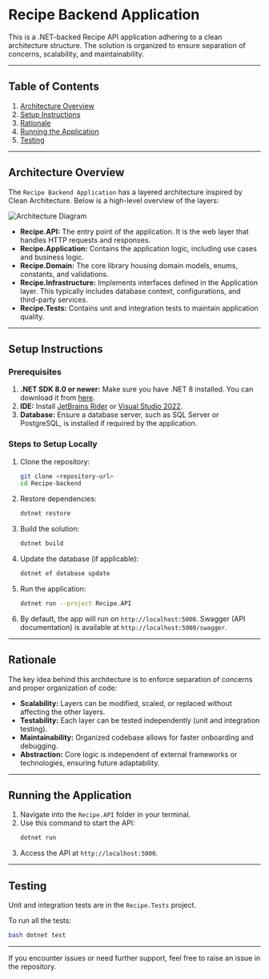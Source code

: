 # Recipe Backend Application

This is a .NET-backed Recipe API application adhering to a clean architecture structure. The solution is organized to ensure separation of concerns, scalability, and maintainability.

---

## Table of Contents
1. [Architecture Overview](#architecture-overview)
2. [Setup Instructions](#setup-instructions)
3. [Rationale](#rationale)
4. [Running the Application](#running-the-application)
5. [Testing](#testing)

---

## Architecture Overview

The `Recipe Backend Application` has a layered architecture inspired by Clean Architecture. Below is a high-level overview of the layers:

![Architecture Diagram](./docs/architecture-diagram.png)

- **Recipe.API:** The entry point of the application. It is the web layer that handles HTTP requests and responses.
- **Recipe.Application:** Contains the application logic, including use cases and business logic.
- **Recipe.Domain:** The core library housing domain models, enums, constants, and validations.
- **Recipe.Infrastructure:** Implements interfaces defined in the Application layer. This typically includes database context, configurations, and third-party services.
- **Recipe.Tests:** Contains unit and integration tests to maintain application quality.

---

## Setup Instructions

### Prerequisites
1. **.NET SDK 8.0 or newer:** Make sure you have .NET 8 installed. You can download it from [here](https://dotnet.microsoft.com/download).
2. **IDE:** Install [JetBrains Rider](https://www.jetbrains.com/rider/) or [Visual Studio 2022](https://visualstudio.microsoft.com/).
3. **Database:** Ensure a database server, such as SQL Server or PostgreSQL, is installed if required by the application.

### Steps to Setup Locally
1. Clone the repository:
   ```bash
   git clone <repository-url>
   cd Recipe-backend
   ```

2. Restore dependencies:
   ```bash
   dotnet restore
   ```

3. Build the solution:
   ```bash
   dotnet build
   ```

4. Update the database (if applicable):
   ```bash
   dotnet ef database update
   ```

5. Run the application:
   ```bash
   dotnet run --project Recipe.API
   ```

6. By default, the app will run on `http://localhost:5000`. Swagger (API documentation) is available at `http://localhost:5000/swagger`.

---

## Rationale

The key idea behind this architecture is to enforce separation of concerns and proper organization of code:
- **Scalability:** Layers can be modified, scaled, or replaced without affecting the other layers.
- **Testability:** Each layer can be tested independently (unit and integration testing).
- **Maintainability:** Organized codebase allows for faster onboarding and debugging.
- **Abstraction:** Core logic is independent of external frameworks or technologies, ensuring future adaptability.

---

## Running the Application

1. Navigate into the `Recipe.API` folder in your terminal.
2. Use this command to start the API:
   ```bash
   dotnet run
   ```
3. Access the API at `http://localhost:5000`.

---

## Testing

Unit and integration tests are in the `Recipe.Tests` project.

To run all the tests:

```bash
bash dotnet test
```


---

If you encounter issues or need further support, feel free to raise an issue in the repository.